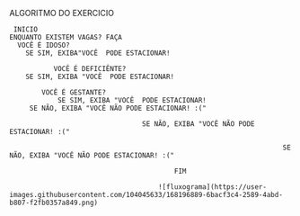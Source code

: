 ALGORITMO DO EXERCICIO

	 INICIO
    ENQUANTO EXISTEM VAGAS? FAÇA
      VOCÊ É IDOSO?
        SE SIM, EXIBA"VOCÊ  PODE ESTACIONAR!
	        
          	   VOCÊ É DEFICIÊNTE?
		SE SIM, EXIBA "VOCÊ  PODE ESTACIONAR!

			VOCÊ É GESTANTE?
				SE SIM, EXIBA "VOCÊ  PODE ESTACIONAR!
         SE NÃO, EXIBA "VOCÊ NÃO PODE ESTACIONAR! :("

                                     SE NÃO, EXIBA "VOCÊ NÃO PODE ESTACIONAR! :("

                                                                        SE NÃO, EXIBA "VOCÊ NÃO PODE ESTACIONAR! :("
                                                                          
          									 FIM
										 
										 ![fluxograma](https://user-images.githubusercontent.com/104045633/168196889-6bacf3c4-2589-4abd-b807-f2fb0357a849.png)

